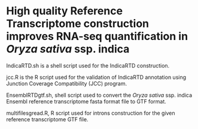 # High quality Reference Transcriptome construction improves RNA-seq quantification in <i>Oryza sativa</i> ssp. indica

IndicaRTD.sh is a shell script used for the IndicaRTD construction.

jcc.R is the R script used for the validation of IndicaRTD annotation using Junction Coverage Compatibility (JCC) program.

EnsemblRTDgtf.sh, shell script used to convert the <i>Oryza sativa</i> ssp. indica Ensembl reference transcriptome fasta format file to GTF format.

multifilesgread.R, R script used for introns construction for the given reference transcriptome GTF file.
